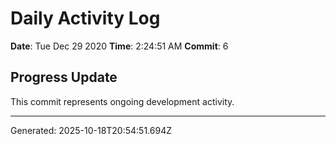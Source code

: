 # Daily Activity Log

**Date**: Tue Dec 29 2020
**Time**: 2:24:51 AM
**Commit**: 6

## Progress Update

This commit represents ongoing development activity.

---
Generated: 2025-10-18T20:54:51.694Z
